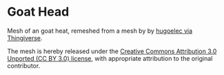 # Goat Head

Mesh of an goat heat, remeshed from a mesh by by [hugoelec via Thingiverse](https://www.thingiverse.com/thing:42256).

The mesh is hereby released under the [Creative Commons Attribution 3.0 Unported (CC BY 3.0) license](https://creativecommons.org/licenses/by/3.0/), with appropriate attribution to the original contributor.

